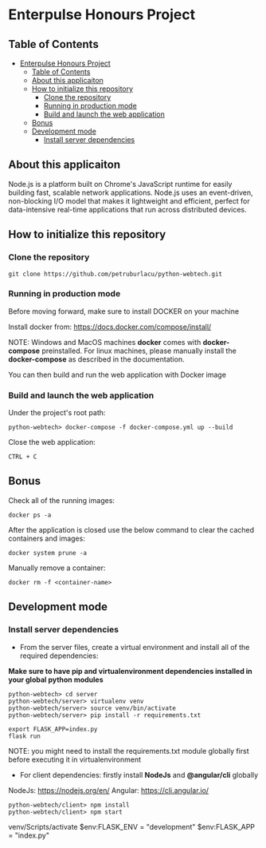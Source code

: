 # Enterpulse Honours Project

## Table of Contents

- [Enterpulse Honours Project](#enterpulse-honours-project)
  - [Table of Contents](#table-of-contents)
  - [About this applicaiton](#about-this-applicaiton)
  - [How to initialize this repository](#how-to-initialize-this-repository)
    - [Clone the repository](#clone-the-repository)
    - [Running in production mode](#running-in-production-mode)
    - [Build and launch the web application](#build-and-launch-the-web-application)
  - [Bonus](#bonus)
  - [Development mode](#development-mode)
    - [Install server dependencies](#install-server-dependencies)

<!-- END doctoc generated TOC please keep comment here to allow auto update -->

## About this applicaiton

Node.js is a platform built on Chrome's JavaScript runtime for easily building
fast, scalable network applications. Node.js uses an event-driven, non-blocking
I/O model that makes it lightweight and efficient, perfect for data-intensive
real-time applications that run across distributed devices.

## How to initialize this repository

### Clone the repository

```
git clone https://github.com/petruburlacu/python-webtech.git
```

### Running in production mode

 Before moving forward, make sure to install DOCKER on your machine

Install docker from: https://docs.docker.com/compose/install/

NOTE: Windows and MacOS machines **docker** comes with **docker-compose** preinstalled. For linux machines, please manually install the **docker-compose** as described in the documentation.


You can then build and run the web application with Docker image

### Build and launch the web application

Under the project's root path:

```
python-webtech> docker-compose -f docker-compose.yml up --build
```

Close the web application:
```
CTRL + C
```

## Bonus

Check all of the running images: 
```
docker ps -a
```

After the application is closed use the below command to clear the cached containers and images:
```
docker system prune -a
```

Manually remove a container:
```
docker rm -f <container-name>
```

## Development mode

### Install server dependencies
- From the server files, create a virtual environment and install all of the required dependencies:

**Make sure to have pip and virtualenvironment dependencies installed in your global python modules**

```
python-webtech> cd server
python-webtech/server> virtualenv venv
python-webtech/server> source venv/bin/activate
python-webtech/server> pip install -r requirements.txt

export FLASK_APP=index.py
flask run
```

NOTE: you might need to install the requirements.txt module globally first before executing it in virtualenvironment


- For client dependencies: firstly install **NodeJs** and **@angular/cli** globally 

NodeJs: https://nodejs.org/en/
Angular: https://cli.angular.io/

```
python-webtech/client> npm install
python-webtech/client> npm start
```

venv/Scripts/activate
$env:FLASK_ENV = "development" 
$env:FLASK_APP = "index.py"
